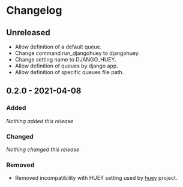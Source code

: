 # Changelog

## Unreleased
- Allow definition of a default queue.
- Change command run_djangohuey to djangohuey.
- Change setting name to DJANGO_HUEY. 
- Allow definition of queues by django app.
- Allow definition of specific queues file path.

## 0.2.0 - 2021-04-08

### Added
*Nothing added this release*

### Changed
*Nothing changed this release*

### Removed
- Removed incompatibility with HUEY setting used by [huey](https://github.com/coleifer/huey) project.
